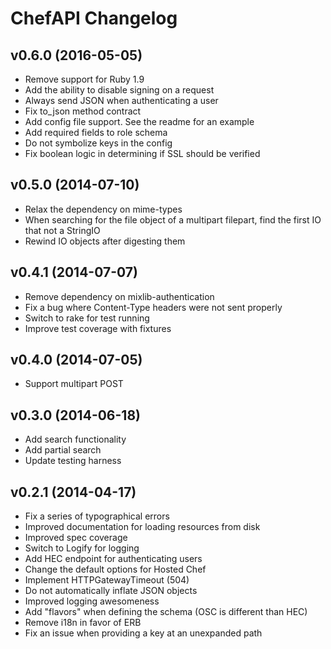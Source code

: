 # ChefAPI Changelog

## v0.6.0 (2016-05-05)

- Remove support for Ruby 1.9
- Add the ability to disable signing on a request
- Always send JSON when authenticating a user
- Fix to_json method contract
- Add config file support. See the readme for an example
- Add required fields to role schema
- Do not symbolize keys in the config
- Fix boolean logic in determining if SSL should be verified

## v0.5.0 (2014-07-10)

- Relax the dependency on mime-types
- When searching for the file object of a multipart filepart, find the first IO that not a StringIO
- Rewind IO objects after digesting them

## v0.4.1 (2014-07-07)

- Remove dependency on mixlib-authentication
- Fix a bug where Content-Type headers were not sent properly
- Switch to rake for test running
- Improve test coverage with fixtures

## v0.4.0 (2014-07-05)

- Support multipart POST

## v0.3.0 (2014-06-18)

- Add search functionality
- Add partial search
- Update testing harness

## v0.2.1 (2014-04-17)

- Fix a series of typographical errors
- Improved documentation for loading resources from disk
- Improved spec coverage
- Switch to Logify for logging
- Add HEC endpoint for authenticating users
- Change the default options for Hosted Chef
- Implement HTTPGatewayTimeout (504)
- Do not automatically inflate JSON objects
- Improved logging awesomeness
- Add "flavors" when defining the schema (OSC is different than HEC)
- Remove i18n in favor of ERB
- Fix an issue when providing a key at an unexpanded path
